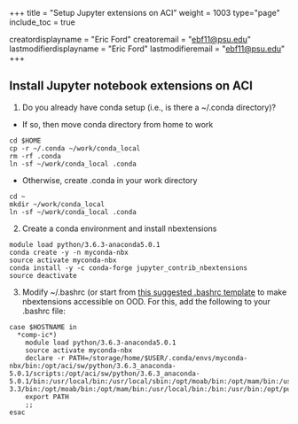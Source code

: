 +++
title = "Setup Jupyter extensions on ACI"
weight = 1003
type="page"
include_toc = true

creatordisplayname = "Eric Ford"
creatoremail = "ebf11@psu.edu"
lastmodifierdisplayname = "Eric Ford"
lastmodifieremail = "ebf11@psu.edu"
+++


## Install Jupyter notebook extensions on ACI

1. Do you already have conda setup (i.e., is there a ~/.conda directory)?
+ If so, then move conda directory from home to work
```shell
cd $HOME
cp -r ~/.conda ~/work/conda_local
rm -rf .conda
ln -sf ~/work/conda_local .conda
```
+ Otherwise, create .conda in your work directory
```shell
cd ~
mkdir ~/work/conda_local
ln -sf ~/work/conda_local .conda
```



2. Create a conda environment and install nbextensions
```shell
module load python/3.6.3-anaconda5.0.1
conda create -y -n myconda-nbx
source activate myconda-nbx
conda install -y -c conda-forge jupyter_contrib_nbextensions
source deactivate
```

3. Modify ~/.bashrc (or start from [this suggested .bashrc template](bashrc) to make nbextensions accessible on OOD. For this, add the following to your .bashrc file:

```shell
case $HOSTNAME in
  *comp-ic*)
    module load python/3.6.3-anaconda5.0.1
    source activate myconda-nbx
    declare -r PATH=/storage/home/$USER/.conda/envs/myconda-nbx/bin:/opt/aci/sw/python/3.6.3_anaconda-5.0.1/scripts:/opt/aci/sw/python/3.6.3_anaconda-5.0.1/bin:/usr/local/bin:/usr/local/sbin:/opt/moab/bin:/opt/mam/bin:/usr/lpp/mmfs/bin:/usr/local/bin:/usr/local/sbin:/usr/lib64/qt-3.3/bin:/opt/moab/bin:/opt/mam/bin:/usr/local/bin:/bin:/usr/bin:/opt/puppetlabs/bin:/usr/sbin:/sbin
    export PATH
    ;;
esac
```

